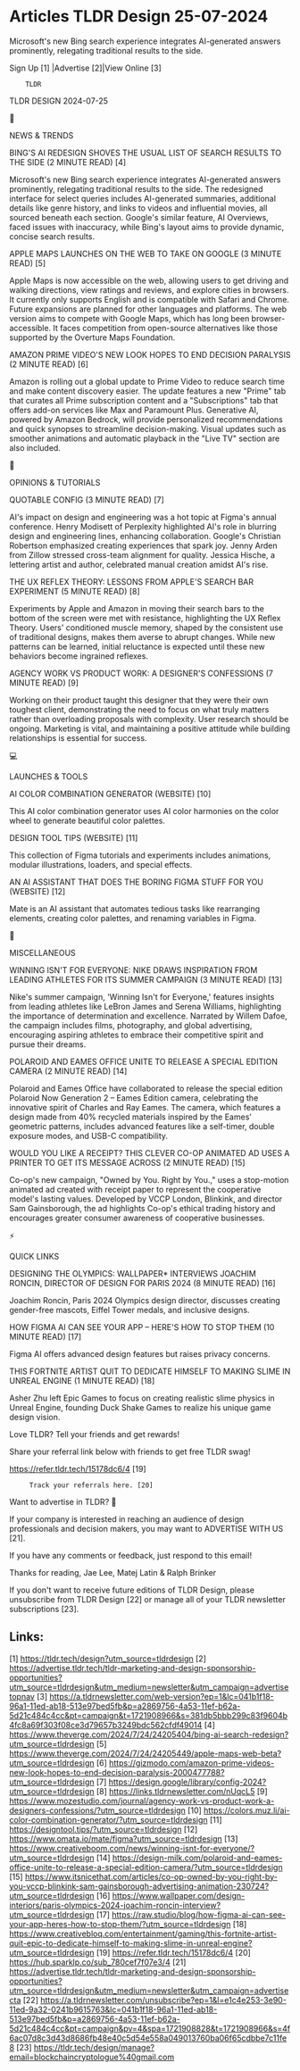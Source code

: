 # Articles TLDR Design 25-07-2024

Microsoft's new Bing search experience integrates AI-generated answers
prominently, relegating traditional results to the side.  

 Sign Up [1] |Advertise [2]|View Online [3] 

		TLDR 

TLDR DESIGN 2024-07-25

📱 

NEWS & TRENDS

 BING'S AI REDESIGN SHOVES THE USUAL LIST OF SEARCH RESULTS TO THE
SIDE (2 MINUTE READ) [4] 

 Microsoft's new Bing search experience integrates AI-generated
answers prominently, relegating traditional results to the side. The
redesigned interface for select queries includes AI-generated
summaries, additional details like genre history, and links to videos
and influential movies, all sourced beneath each section. Google's
similar feature, AI Overviews, faced issues with inaccuracy, while
Bing's layout aims to provide dynamic, concise search results. 

 APPLE MAPS LAUNCHES ON THE WEB TO TAKE ON GOOGLE (3 MINUTE READ) [5] 

 Apple Maps is now accessible on the web, allowing users to get
driving and walking directions, view ratings and reviews, and explore
cities in browsers. It currently only supports English and is
compatible with Safari and Chrome. Future expansions are planned for
other languages and platforms. The web version aims to compete with
Google Maps, which has long been browser-accessible. It faces
competition from open-source alternatives like those supported by the
Overture Maps Foundation. 

 AMAZON PRIME VIDEO'S NEW LOOK HOPES TO END DECISION PARALYSIS (2
MINUTE READ) [6] 

 Amazon is rolling out a global update to Prime Video to reduce search
time and make content discovery easier. The update features a new
"Prime" tab that curates all Prime subscription content and a
"Subscriptions" tab that offers add-on services like Max and Paramount
Plus. Generative AI, powered by Amazon Bedrock, will provide
personalized recommendations and quick synopses to streamline
decision-making. Visual updates such as smoother animations and
automatic playback in the "Live TV" section are also included. 

🚀 

OPINIONS & TUTORIALS

 QUOTABLE CONFIG (3 MINUTE READ) [7] 

 AI's impact on design and engineering was a hot topic at Figma's
annual conference. Henry Modisett of Perplexity highlighted AI's role
in blurring design and engineering lines, enhancing collaboration.
Google's Christian Robertson emphasized creating experiences that
spark joy. Jenny Arden from Zillow stressed cross-team alignment for
quality. Jessica Hische, a lettering artist and author, celebrated
manual creation amidst AI's rise. 

 THE UX REFLEX THEORY: LESSONS FROM APPLE'S SEARCH BAR EXPERIMENT (5
MINUTE READ) [8] 

 Experiments by Apple and Amazon in moving their search bars to the
bottom of the screen were met with resistance, highlighting the UX
Reflex Theory. Users' conditioned muscle memory, shaped by the
consistent use of traditional designs, makes them averse to abrupt
changes. While new patterns can be learned, initial reluctance is
expected until these new behaviors become ingrained reflexes. 

 AGENCY WORK VS PRODUCT WORK: A DESIGNER'S CONFESSIONS (7 MINUTE READ)
[9] 

 Working on their product taught this designer that they were their
own toughest client, demonstrating the need to focus on what truly
matters rather than overloading proposals with complexity. User
research should be ongoing. Marketing is vital, and maintaining a
positive attitude while building relationships is essential for
success. 

💻 

LAUNCHES & TOOLS

 AI COLOR COMBINATION GENERATOR (WEBSITE) [10] 

 This AI color combination generator uses AI color harmonies on the
color wheel to generate beautiful color palettes. 

 DESIGN TOOL TIPS (WEBSITE) [11] 

 This collection of Figma tutorials and experiments includes
animations, modular illustrations, loaders, and special effects. 

 AN AI ASSISTANT THAT DOES THE BORING FIGMA STUFF FOR YOU (WEBSITE)
[12] 

 Mate is an AI assistant that automates tedious tasks like rearranging
elements, creating color palettes, and renaming variables in Figma. 

🎁 

MISCELLANEOUS

 WINNING ISN'T FOR EVERYONE: NIKE DRAWS INSPIRATION FROM LEADING
ATHLETES FOR ITS SUMMER CAMPAIGN (3 MINUTE READ) [13] 

 Nike's summer campaign, 'Winning Isn't for Everyone,' features
insights from leading athletes like LeBron James and Serena Williams,
highlighting the importance of determination and excellence. Narrated
by Willem Dafoe, the campaign includes films, photography, and global
advertising, encouraging aspiring athletes to embrace their
competitive spirit and pursue their dreams. 

 POLAROID AND EAMES OFFICE UNITE TO RELEASE A SPECIAL EDITION CAMERA
(2 MINUTE READ) [14] 

 Polaroid and Eames Office have collaborated to release the special
edition Polaroid Now Generation 2 – Eames Edition camera,
celebrating the innovative spirit of Charles and Ray Eames. The
camera, which features a design made from 40% recycled materials
inspired by the Eames' geometric patterns, includes advanced features
like a self-timer, double exposure modes, and USB-C compatibility. 

 WOULD YOU LIKE A RECEIPT? THIS CLEVER CO-OP ANIMATED AD USES A
PRINTER TO GET ITS MESSAGE ACROSS (2 MINUTE READ) [15] 

 Co-op's new campaign, "Owned by You. Right by You.," uses a
stop-motion animated ad created with receipt paper to represent the
cooperative model's lasting values. Developed by VCCP London,
Blinkink, and director Sam Gainsborough, the ad highlights Co-op's
ethical trading history and encourages greater consumer awareness of
cooperative businesses. 

⚡ 

QUICK LINKS

 DESIGNING THE OLYMPICS: WALLPAPER* INTERVIEWS JOACHIM RONCIN,
DIRECTOR OF DESIGN FOR PARIS 2024 (8 MINUTE READ) [16] 

 Joachim Roncin, Paris 2024 Olympics design director, discusses
creating gender-free mascots, Eiffel Tower medals, and inclusive
designs. 

 HOW FIGMA AI CAN SEE YOUR APP – HERE'S HOW TO STOP THEM (10 MINUTE
READ) [17] 

 Figma AI offers advanced design features but raises privacy concerns.


 THIS FORTNITE ARTIST QUIT TO DEDICATE HIMSELF TO MAKING SLIME IN
UNREAL ENGINE (1 MINUTE READ) [18] 

 Asher Zhu left Epic Games to focus on creating realistic slime
physics in Unreal Engine, founding Duck Shake Games to realize his
unique game design vision. 

Love TLDR? Tell your friends and get rewards!

 Share your referral link below with friends to get free TLDR swag! 

 https://refer.tldr.tech/15178dc6/4 [19] 

		 Track your referrals here. [20] 

Want to advertise in TLDR? 📰

 If your company is interested in reaching an audience of design
professionals and decision makers, you may want to ADVERTISE WITH US
[21]. 

 If you have any comments or feedback, just respond to this email! 

Thanks for reading, 
Jae Lee, Matej Latin & Ralph Brinker 

If you don't want to receive future editions of TLDR Design, please
unsubscribe from TLDR Design [22] or manage all of your TLDR
newsletter subscriptions [23]. 

 

Links:
------
[1] https://tldr.tech/design?utm_source=tldrdesign
[2] https://advertise.tldr.tech/tldr-marketing-and-design-sponsorship-opportunities?utm_source=tldrdesign&utm_medium=newsletter&utm_campaign=advertisetopnav
[3] https://a.tldrnewsletter.com/web-version?ep=1&lc=041b1f18-96a1-11ed-ab18-513e97bed5fb&p=a2869756-4a53-11ef-b62a-5d21c484c4cc&pt=campaign&t=1721908966&s=381db5bbb299c83f9604b4fc8a69f303f08ce3d79657b3249bdc562cfdf49014
[4] https://www.theverge.com/2024/7/24/24205404/bing-ai-search-redesign?utm_source=tldrdesign
[5] https://www.theverge.com/2024/7/24/24205449/apple-maps-web-beta?utm_source=tldrdesign
[6] https://gizmodo.com/amazon-prime-videos-new-look-hopes-to-end-decision-paralysis-2000477788?utm_source=tldrdesign
[7] https://design.google/library/config-2024?utm_source=tldrdesign
[8] https://links.tldrnewsletter.com/nUqcL5
[9] https://www.mozestudio.com/journal/agency-work-vs-product-work-a-designers-confessions/?utm_source=tldrdesign
[10] https://colors.muz.li/ai-color-combination-generator/?utm_source=tldrdesign
[11] https://designtool.tips/?utm_source=tldrdesign
[12] https://www.omata.io/mate/figma?utm_source=tldrdesign
[13] https://www.creativeboom.com/news/winning-isnt-for-everyone/?utm_source=tldrdesign
[14] https://design-milk.com/polaroid-and-eames-office-unite-to-release-a-special-edition-camera/?utm_source=tldrdesign
[15] https://www.itsnicethat.com/articles/co-op-owned-by-you-right-by-you-vccp-blinkink-sam-gainsborough-advertising-animation-230724?utm_source=tldrdesign
[16] https://www.wallpaper.com/design-interiors/paris-olympics-2024-joachim-roncin-interview?utm_source=tldrdesign
[17] https://raw.studio/blog/how-figma-ai-can-see-your-app-heres-how-to-stop-them/?utm_source=tldrdesign
[18] https://www.creativebloq.com/entertainment/gaming/this-fortnite-artist-quit-epic-to-dedicate-himself-to-making-slime-in-unreal-engine?utm_source=tldrdesign
[19] https://refer.tldr.tech/15178dc6/4
[20] https://hub.sparklp.co/sub_780cef7f07e3/4
[21] https://advertise.tldr.tech/tldr-marketing-and-design-sponsorship-opportunities?utm_source=tldrdesign&utm_medium=newsletter&utm_campaign=advertisecta
[22] https://a.tldrnewsletter.com/unsubscribe?ep=1&l=e1c4e253-3e90-11ed-9a32-0241b9615763&lc=041b1f18-96a1-11ed-ab18-513e97bed5fb&p=a2869756-4a53-11ef-b62a-5d21c484c4cc&pt=campaign&pv=4&spa=1721908828&t=1721908966&s=4f6ac07d8c3d43d8686fb48e40c5d54e558a049013760ba06f65cdbbe7c11fe8
[23] https://tldr.tech/design/manage?email=blockchaincryptologue%40gmail.com